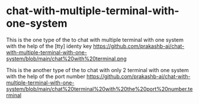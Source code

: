 # chat-with-multiple-terminal-with-one-system
This is the one type of the to chat with multiple terminal with one system with the help of the [tty] identy key
https://github.com/prakashb-ai/chat-with-multiple-terminal-with-one-system/blob/main/chat%20with%20terminal.png

This is the another type of the to chat with only 2 terminal with one system with the help of the port number 
https://github.com/prakashb-ai/chat-with-multiple-terminal-with-one-system/blob/main/chat%20terminal%20with%20the%20port%20number.terminal
